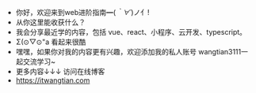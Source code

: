 - 你好，欢迎来到web进阶指南━(*｀∀´*)ノ亻!
- 从你这里能收获什么？
- 我会分享最近学的内容，包括 vue、react、小程序、云开发、typescript。
- Σ(⊙▽⊙"a 看起来很酷
- 嘿嘿，如果你对我的内容更有兴趣，欢迎添加我的私人账号  wangtian3111一起交流学习~
- 更多内容↓↓↓ 访问在线博客
- https://itwangtian.com
